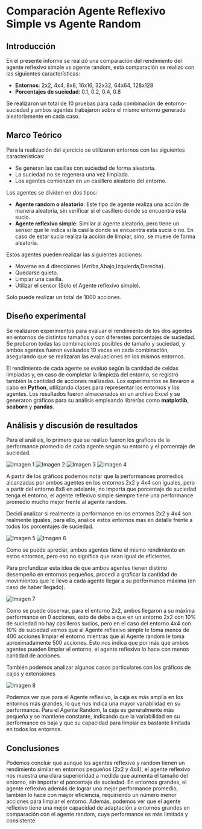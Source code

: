 # Comparación Agente Reflexivo Simple vs Agente Random
## Introducción 
En el presente informe se realizó una comparación del rendimiento del agente reflexivo simple vs agente random, esta comparación se realizo con las siguientes características:
- **Entornos**: 2x2, 4x4, 8x8, 16x16, 32x32, 64x64, 128x128
- **Porcentajes de suciedad**: 0.1, 0.2, 0.4, 0.8

Se realizaron un total de 10 pruebas para cada combinación de entorno-suciedad y ambos agentes trabajaron sobre el mismo entorno generado aleatoriamente en cada caso.

## Marco Teórico
Para la realización del ejercicio se utilizaron entornos con las siguientes características:
- Se generan las casillas con suciedad de forma aleatoria.
- La suciedad no se regenera una vez limpiada.
- Los agentes comienzan en un casillero aleatorio del entorno.

Los agentes se dividen en dos tipos:
- **Agente random o aleatorio**: Este tipo de agente realiza una acción de manera aleatoria, sin verificar si el casillero donde se encuentra esta sucio.
- **Agente reflexivo simple**: Similar al agente aleatorio, pero tiene un sensor que le indica si la casilla donde se encuentra esta sucia o no. En caso de estar sucia realiza la acción de limpiar, sino, se mueve de forma aleatoria.

Estos agentes pueden realizar las siguientes acciones:
- Moverse en 4 direcciones (Arriba,Abajo,Izquierda,Derecha).
- Quedarse quieto.
- Limpiar una casilla.
- Utilizar el sensor (Solo el Agente reflexivo simple).

Solo puede realizar un total de 1000 acciones.

## Diseño experimental

Se realizaron experimentos para evaluar el rendimiento de los dos agentes en entornos de distintos tamaños  y con diferentes porcentajes de suciedad. Se probaron todas las combinaciones posibles de tamaño y suciedad, y ambos agentes fueron evaluados 10 veces en cada combinación, asegurando que se realizaran las evaluaciones en los mismos entornos.

El rendimiento de cada agente se evaluó según la cantidad de celdas limpiadas y, en caso de completar la limpieza del entorno, se registró también la cantidad de acciones realizadas. Los experimentos se llevaron a cabo en **Python**, utilizando clases para representar los entornos y los agentes. Los resultados fueron almacenados en un archivo Excel y se generaron gráficos para su análisis empleando librerías como **matplotlib**, **seaborn** y **pandas**.

## Análisis y discusión de resultados

Para el análisis, lo primero que se realizo fueron los graficos de la performance promedio de cada agente según su entorno y el porcentaje de suciedad. 

![Imagen 1](./images/Performance_10%_suciedad.png)
![Imagen 2](./images/Performance_20%_suciedad.png)
![Imagen 3](./images/Performance_40%_suciedad.png)
![Imagen 4](./images/Performance_80%_suciedad.png)

A partir de los gráficos podemos notar que la performances promedios alcanzadas por ambos agentes en los entornos 2x2 y 4x4 son iguales, pero a partir del entorno 8x8 en adelante, no importa que porcentaje de suciedad tenga el entorno, el agente reflexivo simple siempre tiene una performance promedio mucho mejor frente al agente random. 

Decidí analizar si realmente la performance en los entornos 2x2 y 4x4 son realmente iguales, para ello, analice estos entornos mas en detalle frente a todos los porcentajes de suciedad.

![Imagen 5](./images/Performance_entorno_2x2.png)
![Imagen 6](./images/Performance_entorno_4x4.png)

Como se puede apreciar, ambos agentes tiene el mismo rendimiento en estos entornos, pero eso no significa que sean igual de eficientes.

Para profundizar esta idea de que ambos agentes tienen distinto desempeño en entornos pequeños, procedí a graficar la cantidad de movimientos que le llevo a cada agente llegar a su performance máxima (en caso de haber llegado).

![Imagen 7](./images/Moves_10%_suciedad.png)

Como se puede observar, para el entorno 2x2, ambos llegaron a su máxima performance en 0 acciones, esto de debe a que en un entorno 2x2 con 10% de suciedad no hay casilleros sucios, pero en el caso del entorno 4x4 con 10% de suciedad vemos que al Agente reflexivo simple le toma menos de 400 acciones limpiar el entorno mientras que al Agente random le toma aproximadamente 500 acciones. Esto nos indica que por más que ambos agentes pueden limpiar el entorno, el agente reflexivo lo hace con menos cantidad de acciones.

También podemos analizar algunos casos particulares con los gráficos de cajas y extensiones

![Imagen 8](./images/Grafico_extensiones_80%_suciedad.png)

Podemos ver que para el Agente reflexivo, la caja es más amplia en los entornos más grandes, lo que nos indica una mayor variabilidad en su performance. Para el Agente Random, la caja es generalmente más pequeña y se mantiene constante, indicando que la variabilidad en su performance es baja y que su capacidad para limpiar es bastante limitada en todos los entornos.

## Conclusiones

Podemos concluir que aunque los agentes reflexivo y random tienen un rendimiento similar en entornos pequeños (2x2 y 4x4), el agente reflexivo nos muestra una clara superioridad a medida que aumenta el tamaño del entorno, sin importar el porcentaje de suciedad. En entornos grandes, el agente reflexivo además de lograr una mejor performance promedio, también lo hace con mayor eficiencia, requiriendo un número menor acciones para limpiar el entorno. Además, podemos ver que el agente reflexivo tiene una mejor capacidad de adaptación a entornos grandes en comparación con el agente random, cuya performance es más limitada y consistente.